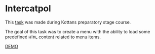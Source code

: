 # Intercatpol

This [task](https://github.com/kottans/frontend/blob/master/tasks/js-dom.md) was made during Kottans preparatory stage course.

The goal of this task was to create a menu with the ability to load some predefined `HTML` content related to menu items.

[DEMO](https://usides.github.io/intercatpol/)
